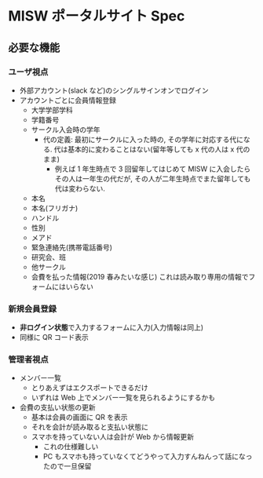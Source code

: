 <!--this file is copied from https://hackmd.io/V5Tm1NUORiuu7qDt53Df6w?both-->

# MISW ポータルサイト Spec

## 必要な機能

### ユーザ視点

- 外部アカウント(slack など)のシングルサインオンでログイン
- アカウントごとに会員情報登録
  - 大学学部学科
  - 学籍番号
  - サークル入会時の学年
    - 代の定義: 最初にサークルに入った時の, その学年に対応する代になる. 代は基本的に変わることはない(留年等しても x 代の人は x 代のまま)
      - 例えば 1 年生時点で 3 回留年してはじめて MISW に入会したらその人は一年生の代だが, その人が二年生時点でまた留年しても代は変わらない.
  - 本名
  - 本名(フリガナ)
  - ハンドル
  - 性別
  - メアド
  - 緊急連絡先(携帯電話番号)
  - 研究会、班
  - 他サークル
  - 会費を払った情報(2019 春みたいな感じ) これは読み取り専用の情報でフォームにはいらない

### 新規会員登録

- **非ログイン状態**で入力するフォームに入力(入力情報は同上)
- 同様に QR コード表示

### 管理者視点

- メンバー一覧
  - とりあえずはエクスポートできるだけ
  - いずれは Web 上でメンバー一覧を見られるようにするかも
- 会費の支払い状態の更新
  - 基本は会員の画面に QR を表示
  - それを会計が読み取ると支払い状態に
  - スマホを持っていない人は会計が Web から情報更新
    - これの仕様難しい
    - PC もスマホも持っていなくてどうやって入力すんねんって話になったので一旦保留
